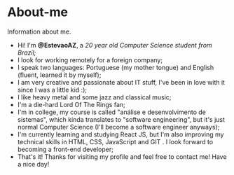 # About-me
Information about me.
- Hi! I'm **@EstevaoAZ**, a *20 year old Computer Science student from Brazil;*
- I look for working remotely for a foreign company;
- I speak two languages: Portuguese (my mother tongue) and English (fluent, learned it by myself);
- I am very creative and passionate about IT stuff, I've been in love with it since I was a little kid :);
- I like heavy metal and some jazz and classical music;
- I'm a die-hard Lord Of The Rings fan;
- I'm in college, my course is called "análise e desenvolvimento de sistemas", which kinda translates to "software engineering", but it's just normal Computer Science (I'll become a software engineer anyways);
- I'm currently learning and studying React JS, but I'm also improving my technical skills in HTML, CSS, JavaScript and GIT . I look forward to becoming a front-end developer;
- That's it! Thanks for visiting my profile and feel free to contact me! Have a nice day!
